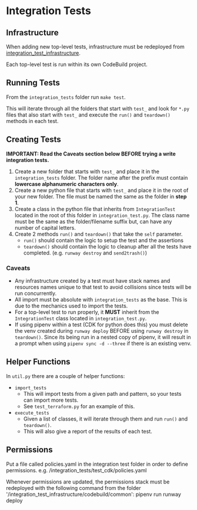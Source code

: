 # Integration Tests


## Infrastructure

When adding new top-level tests, infrastructure must be redeployed from [integration_test_infrastructure](../integration_test_infrastructure).

Each top-level test is run within its own CodeBuild project.


## Running Tests

From the `integration_tests` folder run `make test`.

This will iterate through all the folders that start with `test_` and look for `*.py` files
that also start with `test_` and execute the `run()` and `teardown()` methods in each test.


## Creating Tests

**IMPORTANT: Read the Caveats section below BEFORE trying a write integration tests.**

1. Create a new folder that starts with `test_` and place it in the `integration_tests` folder. The folder name after the prefix must contain **lowercase alphanumeric characters only**.
2. Create a new python file that starts with `test_` and place it in the root of your new folder. The file must be named the same as the folder in **step 1**.
3. Create a class in the python file that inherits from `IntegrationTest` located in the root of this folder in `integration_test.py`. The class name must be the same as the folder/filename suffix but, can have any number of capital letters.
4. Create 2 methods `run()` and `teardown()` that take the `self` parameter.
    - `run()` should contain the logic to setup the test and the assertions
    - `teardown()` should contain the logic to cleanup after all the tests have completed. (e.g. `runway destroy` and `send2trash()`)

### Caveats

- Any infrastructure created by a test must have stack names and resources names unique to that test to avoid collisions since tests will be run concurrently.
- All import must be absolute with `integration_tests` as the base. This is due to the mechanics used to import the tests.
- For a top-level test to run properly, it **MUST** inherit from the `IntegrationTest` class located in `integration_test.py`.
- If using pipenv within a test (CDK for python does this) you must delete the venv created during `runway deploy` BEFORE using `runway destroy` in `teardown()`. Since its being run in a nested copy of pipenv, it will result in a prompt when using `pipenv sync -d --three` if there is an existing venv.


## Helper Functions

In `util.py` there are a couple of helper functions:
- `import_tests`
  - This will import tests from a given path and pattern, so your tests can import more tests.
  - See `test_terraform.py` for an example of this.
- `execute_tests`
  - Given a list of classes, it will iterate through them and run  `run()` and `teardown()`.
  - This will also give a report of the results of each test.

## Permissions
Put a file called policies.yaml in the integration test folder in order to define permissions. e.g. /integration_tests/test_cdk/policies.yaml

Whenever permissions are updated, the permissions stack must be redeployed with the following command from the folder '/integration_test_infrastructure/codebuild/common': pipenv run runway deploy
